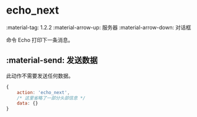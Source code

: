 # echo_next

<span class="feature-tag" title="最早可用版本" markdown>
    <span class="icon">:material-tag:</span>
    <span class="text">1.2.2</span>
</span>
<span class="feature-tag" title="出站终端类型" markdown>
    <span class="icon">:material-arrow-up:</span>
    <span class="text">服务器</span>
</span>
<span class="feature-tag" title="入站终端类型" markdown>
    <span class="icon">:material-arrow-down:</span>
    <span class="text">对话框</span>
</span>

命令 Echo 打印下一条消息。

## :material-send: 发送数据
此动作不需要发送任何数据。

``` javascript title="示例"
{
    action: 'echo_next',
    /* 这里省略了一部分头部信息 */ 
    data: {}
}
```